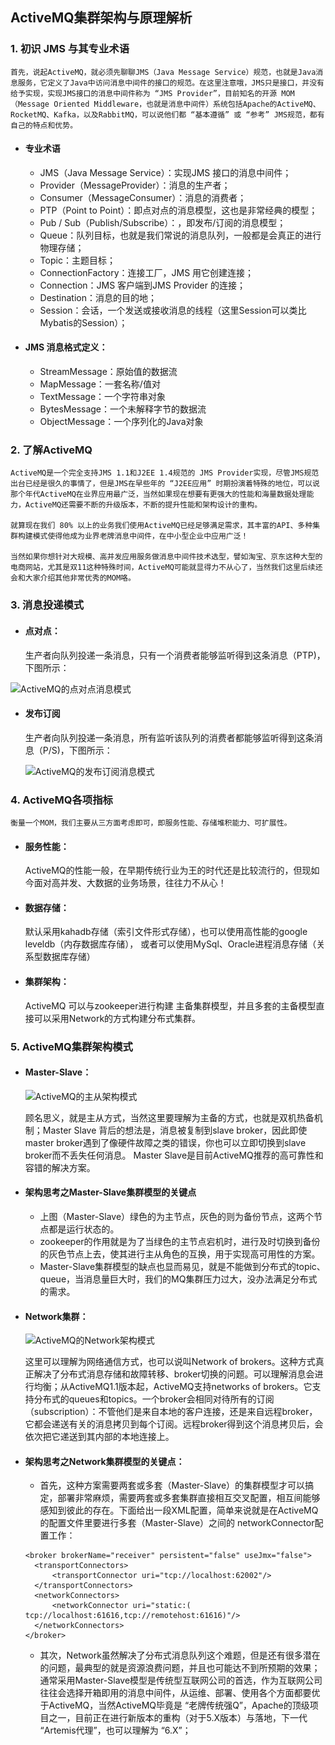 ## ActiveMQ集群架构与原理解析

### 1. 初识 JMS 与其专业术语

```
首先，说起ActiveMQ，就必须先聊聊JMS（Java Message Service）规范，也就是Java消息服务，它定义了Java中访问消息中间件的接口的规范。在这里注意哦，JMS只是接口，并没有给予实现，实现JMS接口的消息中间件称为 “JMS Provider”，目前知名的开源 MOM （Message Oriented Middleware，也就是消息中间件）系统包括Apache的ActiveMQ、RocketMQ、Kafka，以及RabbitMQ，可以说他们都 “基本遵循” 或 “参考” JMS规范，都有自己的特点和优势。
```

* #### 专业术语

  * JMS（Java Message Service）：实现JMS 接口的消息中间件；
  * Provider（MessageProvider）：消息的生产者；
  * Consumer（MessageConsumer）：消息的消费者；
  * PTP（Point to Point）：即点对点的消息模型，这也是非常经典的模型；
  * Pub / Sub（Publish/Subscribe）：，即发布/订阅的消息模型；
  * Queue：队列目标，也就是我们常说的消息队列，一般都是会真正的进行物理存储；
  * Topic：主题目标；
  * ConnectionFactory：连接工厂，JMS 用它创建连接；
  * Connection：JMS 客户端到JMS Provider 的连接；
  * Destination：消息的目的地；
  * Session：会话，一个发送或接收消息的线程（这里Session可以类比Mybatis的Session）；

* #### JMS 消息格式定义：

  - StreamMessage：原始值的数据流
  - MapMessage：一套名称/值对
  - TextMessage：一个字符串对象
  - BytesMessage：一个未解释字节的数据流
  - ObjectMessage：一个序列化的Java对象

### 2. 了解ActiveMQ

```
ActiveMQ是一个完全支持JMS 1.1和J2EE 1.4规范的 JMS Provider实现，尽管JMS规范出台已经是很久的事情了，但是JMS在早些年的 “J2EE应用” 时期扮演着特殊的地位，可以说那个年代ActiveMQ在业界应用最广泛，当然如果现在想要有更强大的性能和海量数据处理能力，ActiveMQ还需要不断的升级版本，不断的提升性能和架构设计的重构。

就算现在我们 80% 以上的业务我们使用ActiveMQ已经足够满足需求，其丰富的API、多种集群构建模式使得他成为业界老牌消息中间件，在中小型企业中应用广泛！

当然如果你想针对大规模、高并发应用服务做消息中间件技术选型，譬如淘宝、京东这种大型的电商网站，尤其是双11这种特殊时间，ActiveMQ可能就显得力不从心了，当然我们这里后续还会和大家介绍其他非常优秀的MOM咯。
```

### 3. 消息投递模式

* #### 点对点：

  生产者向队列投递一条消息，只有一个消费者能够监听得到这条消息（PTP)，下图所示：

![ActiveMQ的点对点消息模式](..\..\image\mq\activeMQ\point2pointMode.jpg)



* #### 发布订阅

  生产者向队列投递一条消息，所有监听该队列的消费者都能够监听得到这条消息（P/S)，下图所示：

  ![ActiveMQ的发布订阅消息模式](..\..\image\mq\activeMQ\publishMode.jpg)
  
  

### 4. ActiveMQ各项指标

```
衡量一个MOM，我们主要从三方面考虑即可，即服务性能、存储堆积能力、可扩展性。
```

* #### 服务性能：

  ActiveMQ的性能一般，在早期传统行业为王的时代还是比较流行的，但现如今面对高并发、大数据的业务场景，往往力不从心！

* #### 数据存储：

  默认采用kahadb存储（索引文件形式存储），也可以使用高性能的google leveldb（内存数据库存储）， 或者可以使用MySql、Oracle进程消息存储（关系型数据库存储）

* #### 集群架构：

  ActiveMQ 可以与zookeeper进行构建 主备集群模型，并且多套的主备模型直接可以采用Network的方式构建分布式集群。

### 5. ActiveMQ集群架构模式

* #### Master-Slave：

  ![ActiveMQ的主从架构模式](..\..\image\mq\activeMQ\masterSlavePattern.jpg)

  

  顾名思义，就是主从方式，当然这里要理解为主备的方式，也就是双机热备机制；Master Slave 背后的想法是，消息被复制到slave broker，因此即使master broker遇到了像硬件故障之类的错误，你也可以立即切换到slave broker而不丢失任何消息。 Master Slave是目前ActiveMQ推荐的高可靠性和容错的解决方案。

* #### 架构思考之Master-Slave集群模型的关键点

  * 上图（Master-Slave）绿色的为主节点，灰色的则为备份节点，这两个节点都是运行状态的。
  * zookeeper的作用就是为了当绿色的主节点宕机时，进行及时切换到备份的灰色节点上去，使其进行主从角色的互换，用于实现高可用性的方案。
  * Master-Slave集群模型的缺点也显而易见，就是不能做到分布式的topic、queue，当消息量巨大时，我们的MQ集群压力过大，没办法满足分布式的需求。

* #### Network集群：

  ![ActiveMQ的Network架构模式](..\..\image\mq\activeMQ\networkArchitecturePattern.jpg)

  

  

  

  这里可以理解为网络通信方式，也可以说叫Network of brokers。这种方式真正解决了分布式消息存储和故障转移、broker切换的问题。可以理解消息会进行均衡；从ActiveMQ1.1版本起，ActiveMQ支持networks of brokers。它支持分布式的queues和topics。一个broker会相同对待所有的订阅（subscription）：不管他们是来自本地的客户连接，还是来自远程broker，它都会递送有关的消息拷贝到每个订阅。远程broker得到这个消息拷贝后，会依次把它递送到其内部的本地连接上。

* #### 架构思考之Network集群模型的关键点：

  * 首先，这种方案需要两套或多套（Master-Slave）的集群模型才可以搞定，部署非常麻烦，需要两套或多套集群直接相互交叉配置，相互间能够感知到彼此的存在。下面给出一段XML配置，简单来说就是在ActiveMQ的配置文件里要进行多套（Master-Slave）之间的 networkConnector配置工作：

  ```xml-dtd
  <broker brokerName="receiver" persistent="false" useJmx="false">
   	<transportConnectors>
   		<transportConnector uri="tcp://localhost:62002"/>
   	</transportConnectors>
   	<networkConnectors>
      	<networkConnector uri="static:( tcp://localhost:61616,tcp://remotehost:61616)"/>
   	</networkConnectors>
  </broker>
  ```

  * 其次，Network虽然解决了分布式消息队列这个难题，但是还有很多潜在的问题，最典型的就是资源浪费问题，并且也可能达不到所预期的效果；通常采用Master-Slave模型是传统型互联网公司的首选，作为互联网公司往往会选择开箱即用的消息中间件，从运维、部署、使用各个方面都要优于ActiveMQ，当然ActiveMQ毕竟是 “老牌传统强Q”，Apache的顶级项目之一，目前正在进行新版本的重构（对于5.X版本）与落地，下一代 “Artemis代理”，也可以理解为 “6.X”；

